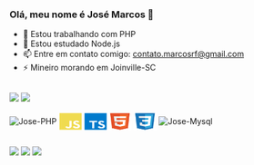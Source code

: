 ### Olá, meu nome é José Marcos 👋

- 🔭 Estou trabalhando com PHP 
- 🌱 Estou estudado Node.js 
- 📫 Entre em contato comigo: contato.marcosrf@gmail.com
- ⚡ Mineiro morando em Joinville-SC
##
<div>
  <a href="https://github.com/jmarcos16" style="text-decoration: none">
  <img height="180em" src="https://github-readme-stats.vercel.app/api?username=jmarcos16&show_icons=true&theme=dark&include_all_commits=true&count_private=true"/>
  <img height="180em" src="https://github-readme-stats.vercel.app/api/top-langs/?username=jmarcos16&layout=compact&langs_count=7&theme=dark"/>
</div>
<div style="display: inline_block"><br>
  <img align="center" alt="Jose-PHP" height="40" width="50" src="https://cdn.jsdelivr.net/gh/devicons/devicon/icons/php/php-original.svg">
  <img align="center" alt="Jose-Js" height="30" width="40" src="https://raw.githubusercontent.com/devicons/devicon/master/icons/javascript/javascript-plain.svg">
  <img align="center" alt="Jose-Ts" height="30" width="40" src="https://raw.githubusercontent.com/devicons/devicon/master/icons/typescript/typescript-plain.svg">
  <img align="center" alt="Jose-HTML" height="30" width="40" src="https://raw.githubusercontent.com/devicons/devicon/master/icons/html5/html5-original.svg">
  <img align="center" alt="Jose-CSS" height="30" width="40" src="https://raw.githubusercontent.com/devicons/devicon/master/icons/css3/css3-original.svg">
  <img align="center" alt="Jose-Mysql" height="30" width="40" src="https://cdn.jsdelivr.net/gh/devicons/devicon/icons/mysql/mysql-plain.svg">
</div>
  
##
  
  <div> 
  <a href="https://www.youtube.com/channel/UC5UBdO3CNp9CYfzfh80Txbg" target="_blank"><img src="https://img.shields.io/badge/YouTube-FF0000?style=for-the-badge&logo=youtube&logoColor=white" target="_blank"></a>
  <a href = "mailto:contato.marcosrf@gmail.com"><img src="https://img.shields.io/badge/-Gmail-%23333?style=for-the-badge&logo=gmail&logoColor=white" target="_blank"></a>
  <a href="https://www.linkedin.com/in/jos%C3%A9-marcos-rodrigues-ferreira-a1054b1a4" target="_blank"><img src="https://img.shields.io/badge/-LinkedIn-%230077B5?style=for-the-badge&logo=linkedin&logoColor=white" target="_blank"></a> 

 
</div>
  
